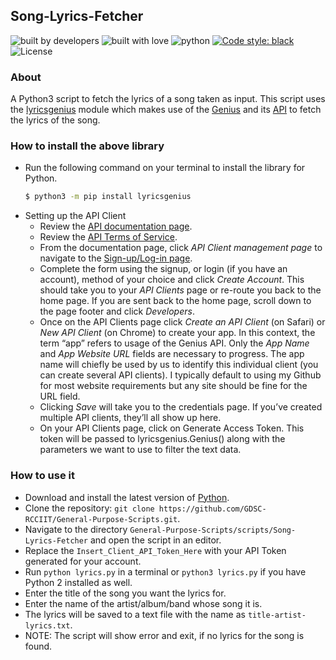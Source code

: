 ## Song-Lyrics-Fetcher

![built by developers](http://ForTheBadge.com/images/badges/built-by-developers.svg)
![built with love](https://forthebadge.com/images/badges/built-with-love.svg)
![python](https://img.shields.io/badge/language-Python-orange?style=for-the-badge)
[![Code style: black](https://img.shields.io/badge/code%20style-black-000000.svg?style=plasitc)](https://github.com/psf/black)
![License](https://img.shields.io/github/license/GDSC-RCCIIT/General-Purpose-Scripts?color=blue&style=plasitc)

### About

A Python3 script to fetch the lyrics of a song taken as input. This script uses the [lyricsgenius](https://github.com/johnwmillr/LyricsGenius) module which makes use of the [Genius](https://genius.com/Genius-about-genius-annotated) and its [API](https://docs.genius.com/) to fetch the lyrics of the song.

### How to install the above library
*   Run the following command on your terminal to install the library for Python.
    ```bash
    $ python3 -m pip install lyricsgenius
    ```
*   Setting up the API Client
    -   Review the  [API documentation page](https://docs.genius.com/).
    -   Review the  [API Terms of Service](https://genius.com/static/terms).
    -   From the documentation page, click  _API Client management page_  to navigate to the  [Sign-up/Log-in page](https://genius.com/signup_or_login).
    -   Complete the form using the signup, or login (if you have an account), method of your choice and click  _Create Account_. This should take you to your  _API Clients_  page or re-route you back to the home page. If you are sent back to the home page, scroll down to the page footer and click  _Developers_.
    -   Once on the API Clients page click _Create an API Client_ (on Safari) or _New API Client_ (on Chrome) to create your app. In this context, the term “app” refers to usage of the Genius API. Only the _App Name_ and _App Website URL_ fields are necessary to progress. The app name will chiefly be used by us to identify this individual client (you can create several API clients). I typically default to using my Github for most website requirements but any site should be fine for the URL field.
    -   Clicking _Save_ will take you to the credentials page. If you’ve created multiple API clients, they’ll all show up here.
    -   On your API Clients page, click on Generate Access Token. This token will be passed to lyricsgenius.Genius() along with the parameters we want to use to filter the text data.

### How to use it

*   Download and install the latest version of [Python](https://www.python.org).
*   Clone the repository: `git clone https://github.com/GDSC-RCCIIT/General-Purpose-Scripts.git`.
*   Navigate to the directory `General-Purpose-Scripts/scripts/Song-Lyrics-Fetcher` and open the script in an editor.
*   Replace the `Insert_Client_API_Token_Here` with your API Token generated for your account.
*   Run `python lyrics.py` in a terminal or `python3 lyrics.py` if you have Python 2 installed as well.
*   Enter the title of the song you want the lyrics for.
*   Enter the name of the artist/album/band whose song it is.
*   The lyrics will be saved to a text file with the name as `title-artist-lyrics.txt`.
*   NOTE: The script will show error and exit, if no lyrics for the song is found.

